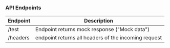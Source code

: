 ### API Endpoints

| Endpoint   | Description                                                  |
| ---------- | ------------------------------------------------------------ |
| /test      | Endpoint returns mock response ("Mock data")                 |
| /headers   | endpoint returns all headers of the incoming request         |
